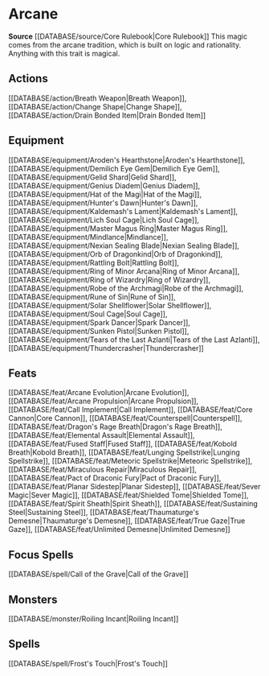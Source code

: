 ﻿---
id: '11'
name: Arcane
rarity: Common
rus_type_level: null
source: '[[DATABASE/source/Core Rulebook|Core Rulebook]]'
trait:
- Arcane
type: Trait

---
# Arcane

**Source** [[DATABASE/source/Core Rulebook|Core Rulebook]] 
This magic comes from the arcane tradition, which is built on logic and rationality. Anything with this trait is magical.

## Actions

[[DATABASE/action/Breath Weapon|Breath Weapon]], [[DATABASE/action/Change Shape|Change Shape]], [[DATABASE/action/Drain Bonded Item|Drain Bonded Item]]

## Equipment

[[DATABASE/equipment/Aroden's Hearthstone|Aroden's Hearthstone]], [[DATABASE/equipment/Demilich Eye Gem|Demilich Eye Gem]], [[DATABASE/equipment/Gelid Shard|Gelid Shard]], [[DATABASE/equipment/Genius Diadem|Genius Diadem]], [[DATABASE/equipment/Hat of the Magi|Hat of the Magi]], [[DATABASE/equipment/Hunter's Dawn|Hunter's Dawn]], [[DATABASE/equipment/Kaldemash's Lament|Kaldemash's Lament]], [[DATABASE/equipment/Lich Soul Cage|Lich Soul Cage]], [[DATABASE/equipment/Master Magus Ring|Master Magus Ring]], [[DATABASE/equipment/Mindlance|Mindlance]], [[DATABASE/equipment/Nexian Sealing Blade|Nexian Sealing Blade]], [[DATABASE/equipment/Orb of Dragonkind|Orb of Dragonkind]], [[DATABASE/equipment/Rattling Bolt|Rattling Bolt]], [[DATABASE/equipment/Ring of Minor Arcana|Ring of Minor Arcana]], [[DATABASE/equipment/Ring of Wizardry|Ring of Wizardry]], [[DATABASE/equipment/Robe of the Archmagi|Robe of the Archmagi]], [[DATABASE/equipment/Rune of Sin|Rune of Sin]], [[DATABASE/equipment/Solar Shellflower|Solar Shellflower]], [[DATABASE/equipment/Soul Cage|Soul Cage]], [[DATABASE/equipment/Spark Dancer|Spark Dancer]], [[DATABASE/equipment/Sunken Pistol|Sunken Pistol]], [[DATABASE/equipment/Tears of the Last Azlanti|Tears of the Last Azlanti]], [[DATABASE/equipment/Thundercrasher|Thundercrasher]]

## Feats

[[DATABASE/feat/Arcane Evolution|Arcane Evolution]], [[DATABASE/feat/Arcane Propulsion|Arcane Propulsion]], [[DATABASE/feat/Call Implement|Call Implement]], [[DATABASE/feat/Core Cannon|Core Cannon]], [[DATABASE/feat/Counterspell|Counterspell]], [[DATABASE/feat/Dragon's Rage Breath|Dragon's Rage Breath]], [[DATABASE/feat/Elemental Assault|Elemental Assault]], [[DATABASE/feat/Fused Staff|Fused Staff]], [[DATABASE/feat/Kobold Breath|Kobold Breath]], [[DATABASE/feat/Lunging Spellstrike|Lunging Spellstrike]], [[DATABASE/feat/Meteoric Spellstrike|Meteoric Spellstrike]], [[DATABASE/feat/Miraculous Repair|Miraculous Repair]], [[DATABASE/feat/Pact of Draconic Fury|Pact of Draconic Fury]], [[DATABASE/feat/Planar Sidestep|Planar Sidestep]], [[DATABASE/feat/Sever Magic|Sever Magic]], [[DATABASE/feat/Shielded Tome|Shielded Tome]], [[DATABASE/feat/Spirit Sheath|Spirit Sheath]], [[DATABASE/feat/Sustaining Steel|Sustaining Steel]], [[DATABASE/feat/Thaumaturge's Demesne|Thaumaturge's Demesne]], [[DATABASE/feat/True Gaze|True Gaze]], [[DATABASE/feat/Unlimited Demesne|Unlimited Demesne]]

## Focus Spells

[[DATABASE/spell/Call of the Grave|Call of the Grave]]

## Monsters

[[DATABASE/monster/Roiling Incant|Roiling Incant]]

## Spells

[[DATABASE/spell/Frost's Touch|Frost's Touch]]